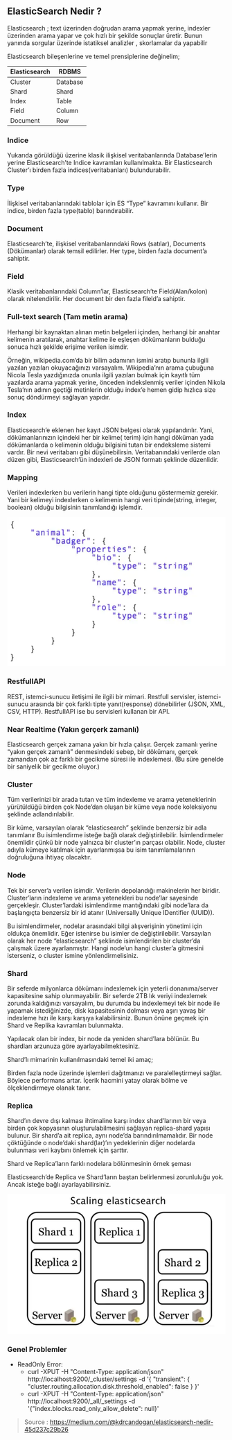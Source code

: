 ## ElasticSearch Nedir ?

Elasticsearch ; text üzerinden doğrudan arama yapmak yerine, indexler üzerinden arama yapar ve çok hızlı bir şekilde
sonuçlar üretir. Bunun yanında sorgular üzerinde istatiksel analizler , skorlamalar da yapabilir

Elasticsearch bileşenlerine ve temel prensiplerine değinelim;

|**Elasticsearch**   | **RDBMS**    |
|---|----------|
|Cluster   | Database |
|Shard   | Shard    |
|Index   | Table    |
|Field   | Column   |
|Document   | Row      |
### Indice

Yukarıda görüldüğü üzerine klasik ilişkisel veritabanlarında Database’lerin yerine Elasticsearch’te Indice kavramları
kullanılmakta.
Bir Elasticsearch Cluster’ı birden fazla indices(veritabanları) bulundurabilir.

### Type

İlişkisel veritabanlarındaki tablolar için ES “Type” kavramını kullanır. Bir indice, birden fazla type(tablo)
barındırabilir.

### Document

Elasticsearch’te, ilişkisel veritabanlarındaki Rows (satılar), Documents (Dökümanlar) olarak temsil edilirler. Her type,
birden fazla document’a sahiptir.

### Field

Klasik veritabanlarındaki Column’lar, Elasticsearch’te Field(Alan/kolon) olarak nitelendirilir. Her document bir den
fazla fileld’a sahiptir.

### Full-text search (Tam metin arama)

Herhangi bir kaynaktan alınan metin belgeleri içinden, herhangi bir anahtar kelimenin aratılarak, anahtar kelime ile
eşleşen dökümanların bulduğu sonuca hızlı şekilde erişime verilen isimdir.

Örneğin, wikipedia.com‘da bir bilim adamının ismini aratıp bununla ilgili yazılan yazıları okuyacağınızı varsayalım.
Wikipedia’nın arama çubuğuna Nicola Tesla yazdığınızda onunla ilgili yazıları bulmak için kayıtlı tüm yazılarda arama
yapmak yerine, önceden indekslenmiş veriler içinden Nikola Tesla’nın adının geçtiği metinlerin olduğu index’e hemen
gidip hızlıca size sonuç döndürmeyi sağlayan yapıdır.

### Index

Elasticsearch’e eklenen her kayıt JSON belgesi olarak yapılandırılır. Yani, dökümanlarınızın içindeki her bir kelime(
terim) için hangi döküman yada dökümanlarda o kelimenin olduğu bilgisini tutan bir endeksleme sistemi vardır. Bir nevi
veritabanı gibi düşünebilirsin. Veritabanındaki verilerde olan düzen gibi, Elasticsearch’ün indexleri de JSON formatı
şeklinde düzenlidir.

### Mapping

Verileri indexlerken bu verilerin hangi tipte olduğunu göstermemiz gerekir. Yani bir kelimeyi indexlerken o kelimenin
hangi veri tipinde(string, integer, boolean) olduğu bilgisinin tanımlandığı işlemdir.

![](images/mapping.png)

### RestfullAPI

REST, istemci-sunucu iletişimi ile ilgili bir mimari. Restfull servisler, istemci-sunucu arasında bir çok farklı tipte
yanıt(response) dönebilirler (JSON, XML, CSV, HTTP). RestfullAPI ise bu servisleri kullanan bir API.

### Near Realtime (Yakın gerçerk zamanlı)

Elasticsearch gerçek zamana yakın bir hızla çalışır. Gerçek zamanlı yerine “yakın gerçek zamanlı” denmesindeki sebep,
bir dökümanı, gerçek zamandan çok az farklı bir gecikme süresi ile indexlemesi. (Bu süre genelde bir saniyelik bir
gecikme oluyor.)

### Cluster

Tüm verilerinizi bir arada tutan ve tüm indexleme ve arama yeteneklerinin yürütüldüğü birden çok Node’dan oluşan bir
küme veya node koleksiyonu şeklinde adlandırılabilir.

Bir küme, varsayılan olarak “elasticsearch” şeklinde benzersiz bir adla tanımlanır Bu isimlendirme isteğe bağlı olarak
değiştirilebilir. İsimlendirmeler önemlidir çünkü bir node yalnızca bir cluster’ın parçası olabilir. Node, cluster
adıyla kümeye katılmak için ayarlanmışsa bu isim tanımlamalarının doğruluğuna ihtiyaç olacaktır.

### Node

Tek bir server’a verilen isimdir. Verilerin depolandığı makinelerin her biridir. Cluster’ların indexleme ve arama
yetenekleri bu node’lar sayesinde gerçekleşir. Cluster’lardaki isimlendirme mantığındaki gibi node’lara da başlangıçta
benzersiz bir id atanır (Universally Unique IDentifier (UUID)).

Bu isimlendirmeler, nodelar arasındaki bilgi alışverişinin yönetimi için oldukça önemlidir. Eğer istenirse bu isimler de
değiştirilebilir.
Varsayılan olarak her node “elasticsearch” şeklinde isimlendirilen bir cluster’da çalışmak üzere ayarlanmıştır. Hangi
node’un hangi cluster’a gitmesini isterseniz, o cluster ismine yönlendirmelisiniz.

### Shard

Bir seferde milyonlarca dökümanı indexlemek için yeterli donanıma/server kapasitesine sahip olunmayabilir. Bir seferde
2TB lık veriyi indexlemek zorunda kaldığınızı varsayalım, bu durumda bu indexlemeyi tek bir node ile yapamak
istediğinizde, disk kapasitesinin dolması veya aşırı yavaş bir indexleme hızı ile karşı karşıya kalabilirsiniz. Bunun
önüne geçmek için Shard ve Replika kavramları bulunmakta.

Yapılacak olan bir index, bir node da yeniden shard’lara bölünür. Bu shardları arzunuza göre ayarlayabilmektesiniz.

Shard’lı mimarinin kullanılmasındaki temel iki amaç;

Birden fazla node üzerinde işlemleri dağıtmanızı ve paralelleştirmeyi sağlar. Böylece performans artar.
İçerik hacmini yatay olarak bölme ve ölçeklendirmeye olanak tanır.

### Replica

Shard’ın devre dışı kalması ihtimaline karşı index shard’larının bir veya birden çok kopyasının oluşturulabilmesini
sağlayan replica-shard yapısı bulunur.
Bir shard’a ait replica, aynı node’da barındırılmamalıdır. Bir node çöktüğünde o node’daki shard(lar)’ın yedeklerinin
diğer nodelarda bulunması veri kaybını önlemek için şarttır.

Shard ve Replica’ların farklı nodelara bölünmesinin örnek şeması

Elasticsearch’de Replica ve Shard’ların baştan belirlenmesi zorunluluğu yok. Ancak isteğe bağlı ayarlayabilirsiniz.

![](images/replica.png)

### Genel Problemler
- ReadOnly Error:
  - curl -XPUT -H "Content-Type: application/json" http://localhost:9200/_cluster/settings -d '{ "transient": { "cluster.routing.allocation.disk.threshold_enabled": false } }'
  - curl -XPUT -H "Content-Type: application/json" http://localhost:9200/_all/_settings -d '{"index.blocks.read_only_allow_delete": null}'
> Source : https://medium.com/@kdrcandogan/elasticsearch-nedir-45d237c29b26